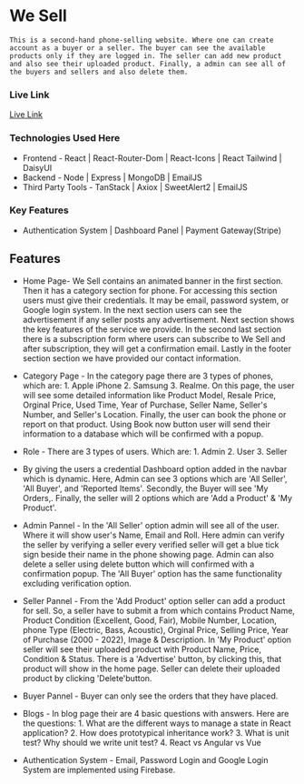 # We Sell
    This is a second-hand phone-selling website. Where one can create account as a buyer or a seller. The buyer can see the available products only if they are logged in. The seller can add new product and also see their uploaded product. Finally, a admin can see all of the buyers and sellers and also delete them.

### Live Link 

[Live Link](https://we-sell-b4621.web.app/)


### Technologies Used Here

- Frontend - React | React-Router-Dom | React-Icons | React Tailwind | DaisyUI 
- Backend - Node | Express | MongoDB | EmailJS
- Third Party Tools - TanStack | Axiox | SweetAlert2 | EmailJS

### Key Features
- Authentication System | Dashboard Panel | Payment Gateway(Stripe) 

## Features

- Home Page- We Sell contains an animated banner in the first section. Then it has a category section for phone. For accessing this section users must give their credentials. It may be email, password system, or Google login system.  In the next section users can see the advertisement if any seller posts any advertisement. Next section shows the key features of the service we provide. In the second last section there is a subscription form where users can subscribe to We Sell and after subscription, they will get a confirmation email. Lastly in the footer section section we have provided our contact information. 

- Category Page - In the category page there are 3 types of phones, which are: 1. Apple iPhone 2. Samsung 3. Realme. On this page, the user will see some detailed information like Product Model, Resale Price, Orginal Price, Used Time, Year of Purchase, Seller Name, Seller's Number, and Seller's Location. Finally, the user can book the phone or report on that product. Using Book now button user will send their information to a database which will be confirmed with a popup.

- Role - There are 3 types of users. Which are: 1. Admin 2. User 3. Seller

- By giving the users a credential Dashboard option added in the navbar which is dynamic. Here, Admin can see 3 options which are 'All Seller', 'All Buyer', and 'Reported Items'. Secondly, the Buyer will see 'My Orders,. Finally, the seller will 2 options which are 'Add a Product' & 'My Product'.

- Admin Pannel - In the 'All Seller' option admin will see all of the user. Where it will show user's Name, Email and Roll. Here admin can verify the seller by verifying a seller every verified seller will get a blue tick sign beside their name in the phone showing page. Admin can also delete a seller using delete button which will confirmed with a confirmation popup. The 'All Buyer' option has the same functionality excluding verification option.

- Seller Pannel - From the 'Add Product' option seller can add a product for sell. So, a seller have to submit a from which contains Product Name, Product Condition (Excellent, Good, Fair), Mobile Number, Location, phone Type (Electric, Bass, Acoustic), Orginal Price, Selling Price, Year of Purchase (2000 - 2022), Image & Description. In 'My Product' option seller will see their uploaded product with Product Name, Price, Condition & Status. There is a 'Advertise' button, by clicking this, that product will show in the home page. Seller can delete their uploaded product by clicking 'Delete'button.

- Buyer Pannel - Buyer can only see the orders that they have placed.

- Blogs - In blog page their are 4 basic questions with answers. Here are the questions: 1. What are the different ways to manage a state in React application? 2. How does prototypical inheritance work? 3. What is unit test? Why should we write unit test? 4. React vs Angular vs Vue

- Authentication System - Email, Password Login and Google Login System are implemented using Firebase.